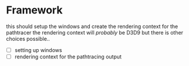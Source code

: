 # Framework
this should setup the windows and create the rendering context for the pathtracer 
the rendering context will *probably* be D3D9 but there is other choices possible..

- [ ] setting up windows
- [ ] rendering context for the pathtracing output